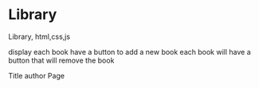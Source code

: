 # Library
Library, html,css,js

display each book
have a button to add a new book
each book will have a button that will remove the book 


Title
author
Page
